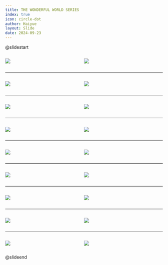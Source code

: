 ```yaml
---
title: THE WONDERFUL WORLD SERIES
index: true
icon: circle-dot
author: Haiyue
layout: Slide
date: 2024-09-23
---
```

 
@slidestart

<div style="display:flex">
<div style="flex:1">

![](/reading/english/Level-X/THE%20WONDERFUL%20WORLD%20SERIES/001.webp)
</div>
<div style="flex:1">

![](/reading/english/Level-X/THE%20WONDERFUL%20WORLD%20SERIES/002.webp)
</div>
</div>

---

<div style="display:flex">
<div style="flex:1">

![](/reading/english/Level-X/THE%20WONDERFUL%20WORLD%20SERIES/003.webp)
</div>
<div style="flex:1">

![](/reading/english/Level-X/THE%20WONDERFUL%20WORLD%20SERIES/004.webp)
</div>
</div>

---

<div style="display:flex">
<div style="flex:1">

![](/reading/english/Level-X/THE%20WONDERFUL%20WORLD%20SERIES/005.webp)
</div>
<div style="flex:1">

![](/reading/english/Level-X/THE%20WONDERFUL%20WORLD%20SERIES/006.webp)
</div>
</div>

---

<div style="display:flex">
<div style="flex:1">

![](/reading/english/Level-X/THE%20WONDERFUL%20WORLD%20SERIES/007.webp)
</div>
<div style="flex:1">

![](/reading/english/Level-X/THE%20WONDERFUL%20WORLD%20SERIES/008.webp)
</div>
</div>

---

<div style="display:flex">
<div style="flex:1">

![](/reading/english/Level-X/THE%20WONDERFUL%20WORLD%20SERIES/009.webp)
</div>
<div style="flex:1">

![](/reading/english/Level-X/THE%20WONDERFUL%20WORLD%20SERIES/010.webp)
</div>
</div>

---

<div style="display:flex">
<div style="flex:1">

![](/reading/english/Level-X/THE%20WONDERFUL%20WORLD%20SERIES/011.webp)
</div>
<div style="flex:1">

![](/reading/english/Level-X/THE%20WONDERFUL%20WORLD%20SERIES/012.webp)
</div>
</div>

---

<div style="display:flex">
<div style="flex:1">

![](/reading/english/Level-X/THE%20WONDERFUL%20WORLD%20SERIES/013.webp)
</div>
<div style="flex:1">

![](/reading/english/Level-X/THE%20WONDERFUL%20WORLD%20SERIES/014.webp)
</div>
</div>

---

<div style="display:flex">
<div style="flex:1">

![](/reading/english/Level-X/THE%20WONDERFUL%20WORLD%20SERIES/015.webp)
</div>
<div style="flex:1">

![](/reading/english/Level-X/THE%20WONDERFUL%20WORLD%20SERIES/016.webp)
</div>
</div>

---

<div style="display:flex">
<div style="flex:1">

![](/reading/english/Level-X/THE%20WONDERFUL%20WORLD%20SERIES/017.webp)
</div>
<div style="flex:1">

![](/reading/english/Level-X/THE%20WONDERFUL%20WORLD%20SERIES/018.webp)
</div>
</div>

@slideend